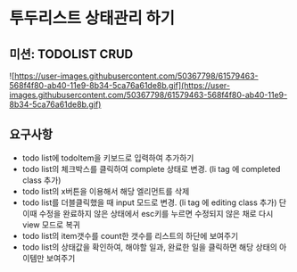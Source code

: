 # 투두리스트 상태관리 하기

## 미션: TODOLIST CRUD

![https://user-images.githubusercontent.com/50367798/61579463-568f4f80-ab40-11e9-8b34-5ca76a61de8b.gif](https://user-images.githubusercontent.com/50367798/61579463-568f4f80-ab40-11e9-8b34-5ca76a61de8b.gif)

## 요구사항

- todo list에 todoItem을 키보드로 입력하여 추가하기
- todo list의 체크박스를 클릭하여 complete 상태로 변경. (li tag 에 completed class 추가)
- todo list의 x버튼을 이용해서 해당 엘리먼트를 삭제
- todo list를 더블클릭했을 때 input 모드로 변경. (li tag 에 editing class 추가) 단 이때 수정을 완료하지 않은 상태에서 esc키를 누르면 수정되지 않은 채로 다시 view 모드로 복귀
- todo list의 item갯수를 count한 갯수를 리스트의 하단에 보여주기
- todo list의 상태값을 확인하여, 해야할 일과, 완료한 일을 클릭하면 해당 상태의 아이템만 보여주기